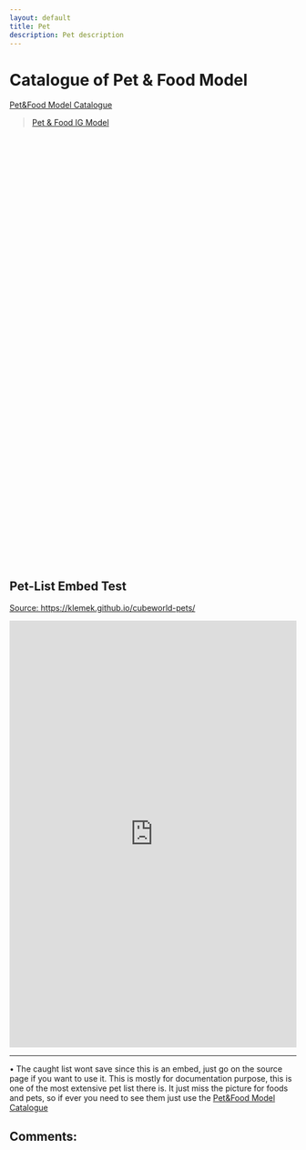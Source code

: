 ```yaml
---
layout: default
title: Pet
description: Pet description
---
```

# Catalogue of Pet & Food Model

[Pet&Food Model Catalogue](https://imgur.com/a/DbxyhwB)

<blockquote class="imgur-embed-pub" lang="en" data-id="a/DbxyhwB" data-context="false" ><a href="//imgur.com/a/DbxyhwB">Pet &amp; Food IG Model</a></blockquote><script async src="//s.imgur.com/min/embed.js" charset="utf-8"></script>

<embed src="https://i.imgur.com/xnL91s1.png" style="width:100%; height: 750px;">

## Pet-List Embed Test

[Source: https://klemek.github.io/cubeworld-pets/ ](https://klemek.github.io/cubeworld-pets/)

<embed src="https://klemek.github.io/cubeworld-pets/" style="width:100%; height: 750px;">

_________________ 

&bull; The caught list wont save since this is an embed, just go on the source page if you want to use it. This is mostly for documentation purpose, this is one of the most extensive pet list there is. It just miss the picture for foods and pets, so if ever you need to see them just use the [Pet&Food Model Catalogue](https://imgur.com/a/DbxyhwB)

## Comments:

<script src="https://utteranc.es/client.js"
        repo="Paroyer/Comment" 
        issue-term="pathname"
        theme="github-dark"
        label="Comment"
        crossorigin="anonymous"
        async>
</script>  
